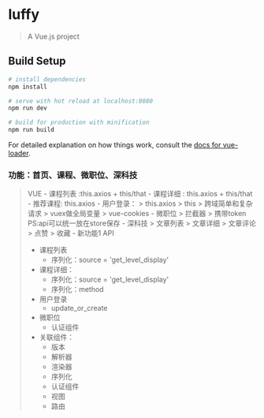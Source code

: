 # luffy

> A Vue.js project

## Build Setup

``` bash
# install dependencies
npm install

# serve with hot reload at localhost:8080
npm run dev

# build for production with minification
npm run build
```

For detailed explanation on how things work, consult the [docs for vue-loader](http://vuejs.github.io/vue-loader).

### 功能：首页、课程、微职位、深科技
> VUE
    - 课程列表 :this.axios + this/that
    - 课程详细 : this.axios + this/that
    - 推荐课程: this.axios
    - 用户登录：
        > this.axios
        > this
        > 跨域简单和复杂请求
        > vuex做全局变量
        > vue-cookies
    - 微职位
        > 拦截器
        > 携带token
        PS:api可以统一放在store保存
    - 深科技
        > 文章列表
        > 文章详细
        > 文章评论
        > 点赞
        > 收藏
    - 新功能1
> API
> - 课程列表
>     + 序列化：source = 'get_level_display'
> - 课程详细：
>     + 序列化：source = 'get_level_display'
>     + 序列化：method
> - 用户登录
>     + update_or_create
> - 微职位
>     + 认证组件
>  - 关联组件：
>      + 版本
>      + 解析器
>      + 渲染器
>      + 序列化
>      + 认证组件
>      + 视图
>      + 路由
